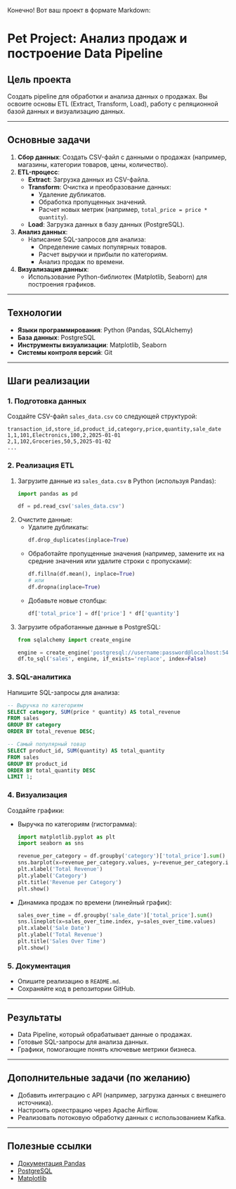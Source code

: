Конечно! Вот ваш проект в формате Markdown:


# Pet Project: Анализ продаж и построение Data Pipeline

## Цель проекта
Создать pipeline для обработки и анализа данных о продажах. Вы освоите основы ETL (Extract, Transform, Load), работу с реляционной базой данных и визуализацию данных.

---

## Основные задачи
1. **Сбор данных**: Создать CSV-файл с данными о продажах (например, магазины, категории товаров, цены, количество).
2. **ETL-процесс**:
   - **Extract**: Загрузка данных из CSV-файла.
   - **Transform**: Очистка и преобразование данных:
     - Удаление дубликатов.
     - Обработка пропущенных значений.
     - Расчет новых метрик (например, `total_price = price * quantity`).
   - **Load**: Загрузка данных в базу данных (PostgreSQL).
3. **Анализ данных**:
   - Написание SQL-запросов для анализа:
     - Определение самых популярных товаров.
     - Расчет выручки и прибыли по категориям.
     - Анализ продаж по времени.
4. **Визуализация данных**:
   - Использование Python-библиотек (Matplotlib, Seaborn) для построения графиков.

---

## Технологии
- **Языки программирования**: Python (Pandas, SQLAlchemy)
- **База данных**: PostgreSQL
- **Инструменты визуализации**: Matplotlib, Seaborn
- **Системы контроля версий**: Git

---

## Шаги реализации
### 1. Подготовка данных
Создайте CSV-файл `sales_data.csv` со следующей структурой:
```csv
transaction_id,store_id,product_id,category,price,quantity,sale_date
1,1,101,Electronics,100,2,2025-01-01
2,1,102,Groceries,50,5,2025-01-02
...
```

### 2. Реализация ETL
1. Загрузите данные из `sales_data.csv` в Python (используя Pandas):
   ```python
   import pandas as pd

   df = pd.read_csv('sales_data.csv')
   ```
2. Очистите данные:
   - Удалите дубликаты:
     ```python
     df.drop_duplicates(inplace=True)
     ```
   - Обработайте пропущенные значения (например, замените их на средние значения или удалите строки с пропусками):
     ```python
     df.fillna(df.mean(), inplace=True)
     # или
     df.dropna(inplace=True)
     ```
   - Добавьте новые столбцы:
     ```python
     df['total_price'] = df['price'] * df['quantity']
     ```
3. Загрузите обработанные данные в PostgreSQL:
   ```python
   from sqlalchemy import create_engine

   engine = create_engine('postgresql://username:password@localhost:5432/mydatabase')
   df.to_sql('sales', engine, if_exists='replace', index=False)
   ```

### 3. SQL-аналитика
Напишите SQL-запросы для анализа:
```sql
-- Выручка по категориям
SELECT category, SUM(price * quantity) AS total_revenue
FROM sales
GROUP BY category
ORDER BY total_revenue DESC;

-- Самый популярный товар
SELECT product_id, SUM(quantity) AS total_quantity
FROM sales
GROUP BY product_id
ORDER BY total_quantity DESC
LIMIT 1;
```

### 4. Визуализация
Создайте графики:
- Выручка по категориям (гистограмма):
  ```python
  import matplotlib.pyplot as plt
  import seaborn as sns

  revenue_per_category = df.groupby('category')['total_price'].sum()
  sns.barplot(x=revenue_per_category.values, y=revenue_per_category.index)
  plt.xlabel('Total Revenue')
  plt.ylabel('Category')
  plt.title('Revenue per Category')
  plt.show()
  ```
- Динамика продаж по времени (линейный график):
  ```python
  sales_over_time = df.groupby('sale_date')['total_price'].sum()
  sns.lineplot(x=sales_over_time.index, y=sales_over_time.values)
  plt.xlabel('Sale Date')
  plt.ylabel('Total Revenue')
  plt.title('Sales Over Time')
  plt.show()
  ```

### 5. Документация
- Опишите реализацию в `README.md`.
- Сохраняйте код в репозитории GitHub.

---

## Результаты
- Data Pipeline, который обрабатывает данные о продажах.
- Готовые SQL-запросы для анализа данных.
- Графики, помогающие понять ключевые метрики бизнеса.

---

## Дополнительные задачи (по желанию)
- Добавить интеграцию с API (например, загрузка данных с внешнего источника).
- Настроить оркестрацию через Apache Airflow.
- Реализовать потоковую обработку данных с использованием Kafka.

---

## Полезные ссылки
- [Документация Pandas](https://pandas.pydata.org/docs/)
- [PostgreSQL](https://www.postgresql.org/docs/)
- [Matplotlib](https://matplotlib.org/stable/index.html)
